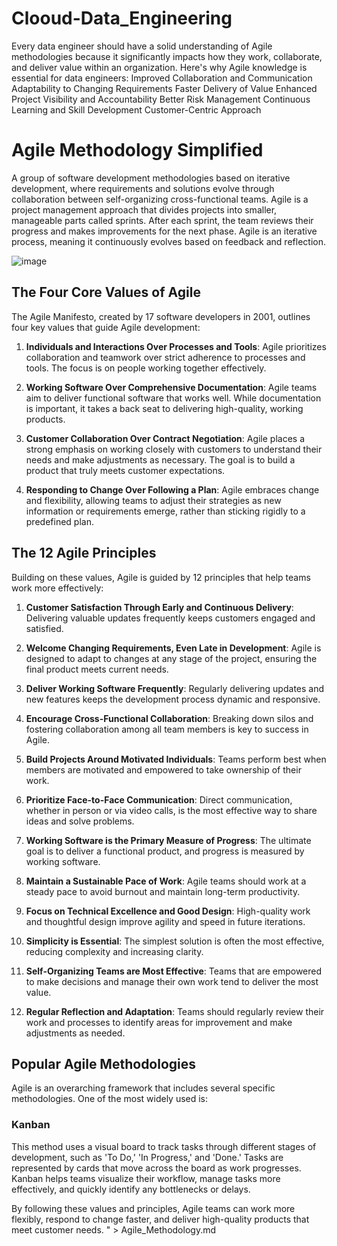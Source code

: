 # Clooud-Data_Engineering
Every data engineer should have a solid understanding of Agile methodologies because it significantly impacts how they work, collaborate, and deliver value within an organization. Here's why Agile knowledge is essential for data engineers:
Improved Collaboration and Communication
Adaptability to Changing Requirements
Faster Delivery of Value
Enhanced Project Visibility and Accountability
Better Risk Management
Continuous Learning and Skill Development
Customer-Centric Approach

# Agile Methodology Simplified

A group of software development methodologies based on iterative development, where requirements and solutions evolve through collaboration between self-organizing cross-functional teams. 
Agile is a project management approach that divides projects into smaller, manageable parts called sprints. After each sprint, the team reviews their progress and makes improvements for the next phase. Agile is an iterative process, meaning it continuously evolves based on feedback and reflection.

![image](https://github.com/user-attachments/assets/fd5724ba-5f90-4212-aa91-2d724cacecf8)


## The Four Core Values of Agile

The Agile Manifesto, created by 17 software developers in 2001, outlines four key values that guide Agile development:

1. **Individuals and Interactions Over Processes and Tools**: Agile prioritizes collaboration and teamwork over strict adherence to processes and tools. The focus is on people working together effectively.

2. **Working Software Over Comprehensive Documentation**: Agile teams aim to deliver functional software that works well. While documentation is important, it takes a back seat to delivering high-quality, working products.

3. **Customer Collaboration Over Contract Negotiation**: Agile places a strong emphasis on working closely with customers to understand their needs and make adjustments as necessary. The goal is to build a product that truly meets customer expectations.

4. **Responding to Change Over Following a Plan**: Agile embraces change and flexibility, allowing teams to adjust their strategies as new information or requirements emerge, rather than sticking rigidly to a predefined plan.

## The 12 Agile Principles

Building on these values, Agile is guided by 12 principles that help teams work more effectively:

1. **Customer Satisfaction Through Early and Continuous Delivery**: Delivering valuable updates frequently keeps customers engaged and satisfied.

2. **Welcome Changing Requirements, Even Late in Development**: Agile is designed to adapt to changes at any stage of the project, ensuring the final product meets current needs.

3. **Deliver Working Software Frequently**: Regularly delivering updates and new features keeps the development process dynamic and responsive.

4. **Encourage Cross-Functional Collaboration**: Breaking down silos and fostering collaboration among all team members is key to success in Agile.

5. **Build Projects Around Motivated Individuals**: Teams perform best when members are motivated and empowered to take ownership of their work.

6. **Prioritize Face-to-Face Communication**: Direct communication, whether in person or via video calls, is the most effective way to share ideas and solve problems.

7. **Working Software is the Primary Measure of Progress**: The ultimate goal is to deliver a functional product, and progress is measured by working software.

8. **Maintain a Sustainable Pace of Work**: Agile teams should work at a steady pace to avoid burnout and maintain long-term productivity.

9. **Focus on Technical Excellence and Good Design**: High-quality work and thoughtful design improve agility and speed in future iterations.

10. **Simplicity is Essential**: The simplest solution is often the most effective, reducing complexity and increasing clarity.

11. **Self-Organizing Teams are Most Effective**: Teams that are empowered to make decisions and manage their own work tend to deliver the most value.

12. **Regular Reflection and Adaptation**: Teams should regularly review their work and processes to identify areas for improvement and make adjustments as needed.

## Popular Agile Methodologies

Agile is an overarching framework that includes several specific methodologies. One of the most widely used is:

### Kanban

This method uses a visual board to track tasks through different stages of development, such as 'To Do,' 'In Progress,' and 'Done.' Tasks are represented by cards that move across the board as work progresses. Kanban helps teams visualize their workflow, manage tasks more effectively, and quickly identify any bottlenecks or delays.

By following these values and principles, Agile teams can work more flexibly, respond to change faster, and deliver high-quality products that meet customer needs.
" > Agile_Methodology.md
